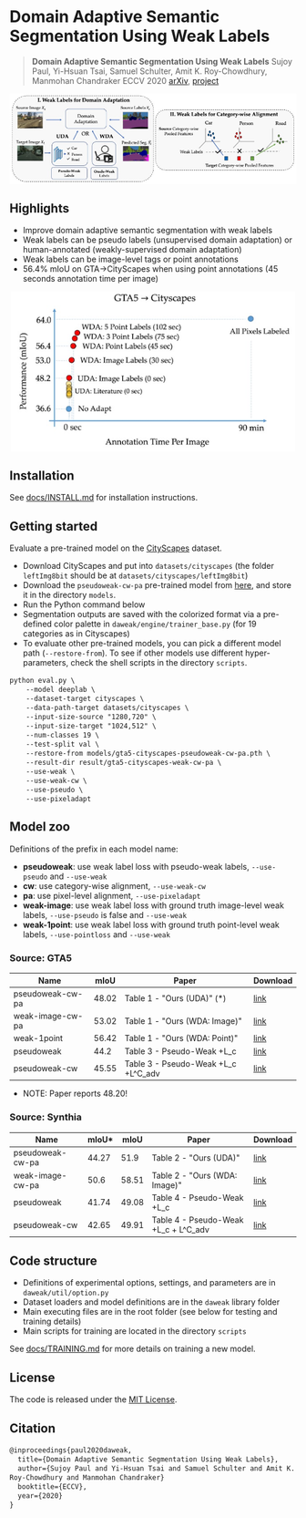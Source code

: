 # Domain Adaptive Semantic Segmentation Using Weak Labels

> **Domain Adaptive Semantic Segmentation Using Weak Labels**
> Sujoy Paul, Yi-Hsuan Tsai, Samuel Schulter, Amit K. Roy-Chowdhury, Manmohan Chandraker
> ECCV 2020
> [arXiv](https://arxiv.org/abs/2007.15176), [project](https://www.nec-labs.com/~mas/WeakSegDA/)

<p align="center"><img src='docs/teaser.jpg' align="center" width="640px"></p>


## Highlights

* Improve domain adaptive semantic segmentation with weak labels
* Weak labels can be pseudo labels (unsupervised domain adaptation) or human-annotated (weakly-supervised domain adaptation)
* Weak labels can be image-level tags or point annotations
* 56.4% mIoU on GTA->CityScapes when using point annotations (45 seconds annotation time per image)

<p align="center"><img src='docs/result.jpg' align="center" width="500px"></p>


## Installation

See [docs/INSTALL.md](docs/INSTALL.md) for installation instructions.


## Getting started

Evaluate a pre-trained model on the [CityScapes](https://www.cityscapes-dataset.com/) dataset.

* Download CityScapes and put into `datasets/cityscapes` (the folder `leftImg8bit` should be at `datasets/cityscapes/leftImg8bit`)
* Download the `pseudoweak-cw-pa` pre-trained model from [here](https://drive.google.com/file/d/1mmZWyff3OKmY0V0C83kO1nnkgsm6vfZc/view?usp=sharing), and store it in the directory `models`.
* Run the Python command below
* Segmentation outputs are saved with the colorized format via a pre-defined color palette in `daweak/engine/trainer_base.py` (for 19 categories as in Cityscapes)
* To evaluate other pre-trained models, you can pick a different model path (`--restore-from`). To see if other models use different hyper-parameters, check the shell scripts in the directory `scripts`.

``` shell
python eval.py \
    --model deeplab \
    --dataset-target cityscapes \
    --data-path-target datasets/cityscapes \
    --input-size-source "1280,720" \
    --input-size-target "1024,512" \
    --num-classes 19 \
    --test-split val \
    --restore-from models/gta5-cityscapes-pseudoweak-cw-pa.pth \
    --result-dir result/gta5-cityscapes-weak-cw-pa \
    --use-weak \
    --use-weak-cw \
    --use-pseudo \
    --use-pixeladapt
```


## Model zoo

Definitions of the prefix in each model name:

* **pseudoweak**: use weak label loss with pseudo-weak labels, `--use-pseudo` and `--use-weak`
* **cw**: use category-wise alignment, `--use-weak-cw`
* **pa**: use pixel-level alignment, `--use-pixeladapt`
* **weak-image**: use weak label loss with ground truth image-level weak labels, `--use-pseudo` is false and `--use-weak`
* **weak-1point**: use weak label loss with ground truth point-level weak labels, `--use-pointloss` and `--use-weak`


### Source: GTA5

| Name             | mIoU  | Paper                               | Download                                                                                   |
|------------------|-------|-------------------------------------|--------------------------------------------------------------------------------------------|
| pseudoweak-cw-pa | 48.02 | Table 1 - "Ours (UDA)" (*)          | [link](https://drive.google.com/file/d/1mmZWyff3OKmY0V0C83kO1nnkgsm6vfZc/view?usp=sharing) |
| weak-image-cw-pa | 53.02 | Table 1 - "Ours (WDA: Image)"       | [link](https://drive.google.com/file/d/1mn6Q6yx8FT1ZCEzdZH1f7MeulV3VWWGR/view?usp=sharing) |
| weak-1point      | 56.42 | Table 1 - "Ours (WDA: Point)"       | [link](https://drive.google.com/file/d/1mbuXnjNL_tOZW_ZAELUMuGNPV76Oyp_e/view?usp=sharing) |
| pseudoweak       | 44.2  | Table 3 - Pseudo-Weak +L_c          | [link](https://drive.google.com/file/d/1meqOWkHLPtVKLUX6W1evyzv0ghYTVFFd/view?usp=sharing) |
| pseudoweak-cw    | 45.55 | Table 3 - Pseudo-Weak +L_c +L^C_adv | [link](https://drive.google.com/file/d/1moOwe7QxrQ7-WqKshPiu58KWIDkwEaMR/view?usp=sharing) |

* NOTE: Paper reports 48.20!


### Source: Synthia

| Name             | mIoU* | mIoU  | Paper                                | Download                                                                                   |
|------------------|-------|-------|--------------------------------------|--------------------------------------------------------------------------------------------|
| pseudoweak-cw-pa | 44.27 | 51.9  | Table 2 - "Ours (UDA)"               | [link](https://drive.google.com/file/d/1mt4ZZ0Dv8Fd0Nok9TZ5SlJ5bJWitf2q7/view?usp=sharing) |
| weak-image-cw-pa | 50.6  | 58.51 | Table 2 - "Ours (WDA: Image)"        | [link](https://drive.google.com/file/d/1muapekNtpoaaYX1aCKyO0Ftr3cCbNhiJ/view?usp=sharing) |
| pseudoweak       | 41.74 | 49.08 | Table 4 - Pseudo-Weak +L_c           | [link](https://drive.google.com/file/d/1mm-ArWJ-oXKmSUB_JFbIsSzDSkx0SmvX/view?usp=sharing) |
| pseudoweak-cw    | 42.65 | 49.91 | Table 4 - Pseudo-Weak +L_c + L^C_adv | [link](https://drive.google.com/file/d/1mmkkvmB_Yhy2NKsi-PKrEOY8N5ZbB500/view?usp=sharing) |



## Code structure

* Definitions of experimental options, settings, and parameters are in `daweak/util/option.py`
* Dataset loaders and model definitions are in the `daweak` library folder
* Main executing files are in the root folder (see below for testing and training details)
* Main scripts for training are located in the directory `scripts`

See [docs/TRAINING.md](docs/TRAINING.md) for more details on training a new model.


## License

The code is released under the [MIT License](LICENSE).


## Citation

    @inproceedings{paul2020daweak,
      title={Domain Adaptive Semantic Segmentation Using Weak Labels},
      author={Sujoy Paul and Yi-Hsuan Tsai and Samuel Schulter and Amit K. Roy-Chowdhury and Manmohan Chandraker}
      booktitle={ECCV},
      year={2020}
    }
